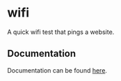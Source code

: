 # wifi

A quick wifi test that pings a website.

## Documentation

Documentation can be found [here](https://nicholaswilde.io/solar-battery-charger/test/wifi/).
